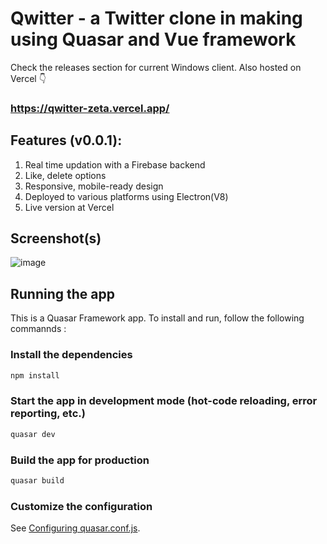 # Qwitter - a Twitter clone in making using Quasar and Vue framework

Check the releases section for current Windows client. Also hosted on Vercel 👇
### https://qwitter-zeta.vercel.app/

## Features (v0.0.1):
1. Real time updation with a Firebase backend
2. Like, delete options
3. Responsive, mobile-ready design
4. Deployed to various platforms using Electron(V8)
5. Live version at Vercel

## Screenshot(s)
![image](https://user-images.githubusercontent.com/74758072/169694971-2961df51-1a99-4ec6-9ee8-ca89a84dd1e5.png)

## Running the app
This is a Quasar Framework app. To install and run, follow the following commannds :

### Install the dependencies
```bash
npm install
```

### Start the app in development mode (hot-code reloading, error reporting, etc.)
```bash
quasar dev
```

### Build the app for production
```bash
quasar build
```

### Customize the configuration
See [Configuring quasar.conf.js](https://quasar.dev/quasar-cli/quasar-conf-js).
